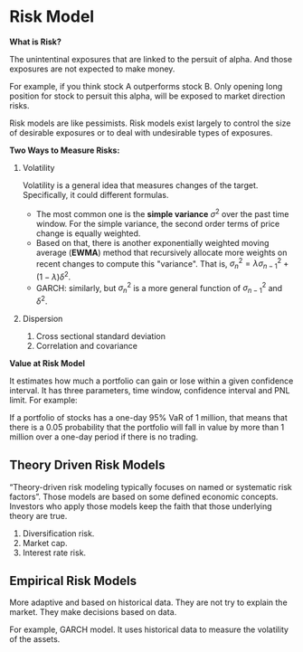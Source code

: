 # Risk Model

**What is Risk?**

The unintentinal exposures that are linked to the persuit of alpha. And those exposures are not expected to make money. 

For example, if you think stock A outperforms stock B. Only opening long position for stock to persuit this alpha, will be exposed to market direction risks.

Risk models are like pessimists. Risk models exist largely to control the size of desirable exposures or to deal with undesirable types of exposures.

**Two Ways to Measure Risks:**

1. Volatility

   Volatility is a general idea that measures changes of the target. Specifically, it could different formulas. 

   - The most common one is the **simple variance** $\sigma^2$ over the past time window. For the simple variance, the second order terms of price change is equally weighted.
   - Based on that, there is another exponentially weighted moving average (**EWMA**) method that recursively allocate more weights on recent changes to compute this "variance". That is, $\sigma^2_n = \lambda\sigma^2_{n-1} + (1 - \lambda) \delta^2$.
   - GARCH: similarly, but $\sigma_n^2$ is a more general function of $\sigma_{n-1}^2$ and $\delta^2$.

2. Dispersion
   1. Cross sectional standard deviation
   2. Correlation and covariance

**Value at Risk Model**

It estimates how much a portfolio can gain or lose within a given confidence interval. It has three parameters, time window, confidence interval and PNL limit. For example:

If a portfolio of stocks has a one-day 95% VaR of 1 million, that means that there is a 0.05 probability that the portfolio will fall in value by more than 1 million over a one-day period if there is no trading.



## Theory Driven Risk Models

“Theory-driven risk modeling typically focuses on named or systematic risk factors”. Those models are based on some defined economic concepts. Investors who apply those models keep the faith that those underlying theory are true.

1. Diversification risk.
2. Market cap.
3. Interest rate risk.

## Empirical Risk Models

More adaptive and based on historical data. They are not try to explain the market. They make decisions based on data.

For example, GARCH model. It uses historical data to measure the volatility of the assets.